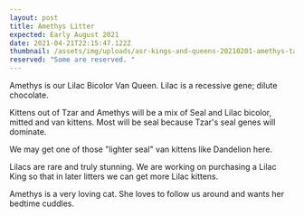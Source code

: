 ```yaml
---
layout: post
title: Amethys Litter
expected: Early August 2021
date: 2021-04-21T22:15:47.122Z
thumbnail: /assets/img/uploads/asr-kings-and-queens-20210201-amethys-takes-over-the-ironing-board.png
reserved: "Some are reserved. "
---
```

Amethys is our Lilac Bicolor Van Queen. Lilac is a recessive gene; dilute chocolate.

Kittens out of Tzar and Amethys will be a mix of Seal and Lilac bicolor, mitted and van kittens. Most will be seal because Tzar's seal genes will dominate. 

We may get one of those "lighter seal" van kittens like Dandelion here. 

Lilacs are rare and truly stunning. We are working on purchasing a Lilac King so that in later litters we can get more Lilac kittens. 

Amethys is a very loving cat. She loves to follow us around and wants her bedtime cuddles.